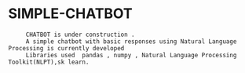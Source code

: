 # SIMPLE-CHATBOT
        
         CHATBOT is under construction .
         A simple chatbot with basic responses using Natural Language Processing is currently developed
         Libraries used  pandas , numpy , Natural Language Processing Toolkit(NLPT),sk learn.
